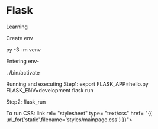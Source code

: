 # Flask
Learning

Create env  

py -3 -m venv <name of environment>



Entering env-

. <name of environment>/bin/activate


  Running and executing
Step1:  export FLASK_APP=hello.py FLASK_ENV=development flask run

Step2: flask_run
  
  
 To run CSS:
 link rel= "stylesheet" type= "text/css" href= "{{ url_for('static',filename='styles/mainpage.css') }}">


  
